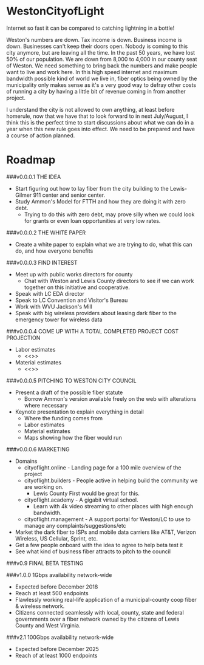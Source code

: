 # WestonCityofLight
Internet so fast it can be compared to catching lightning in a bottle!

Weston's numbers are down. Tax income is down. Business income is down. Businesses can't keep their doors open. Nobody is coming to this city anymore, but are leaving all the time. In the past 50 years, we have lost 50% of our population. We are down from 8,000 to 4,000 in our county seat of Weston. We need something to bring back the numbers and make people want to live and work here. In this high speed internet and maximum bandwidth possible kind of world we live in, fiber optics being owned by the municipality only makes sense as it's a very good way to defray other costs of running a city by having a little bit of revenue coming in from another project.

I understand the city is not allowed to own anything, at least before homerule, now that we have that to look forward to in next July/August, I think this is the perfect time to start discussions about what we can do in a year when this new rule goes into effect. We need to be prepared and have a course of action planned.


# Roadmap

###v0.0.0.1  THE IDEA
   - Start figuring out how to lay fiber from the city building to the Lewis-Gilmer 911 center and senior center.
   - Study Ammon's Model for FTTH and how they are doing it with zero debt.
      - Trying to do this with zero debt, may prove silly when we could look for grants or even loan opportunities
        at very low rates.

###v0.0.0.2 THE WHITE PAPER
   - Create a white paper to explain what we are trying to do, what this can do, and how everyone benefits

###v0.0.0.3 FIND INTEREST
   - Meet up with public works directors for county
      - Chat with Weston and Lewis County directors to see if we can work together on this initiative and cooperative.
   - Speak with LC EDA director
   - Speak to LC Convention and Visitor's Bureau
   - Work with WVU Jackson's Mill
   - Speak with big wireless providers about leasing dark fiber to the emergency tower for wireless data

###v0.0.0.4 COME UP WITH A TOTAL COMPLETED PROJECT COST PROJECTION
   - Labor estimates
      - <<<ESTIMATED PRICE HERE>>>
   - Material estimates
      - <<<ESTIMATED PRICE HERE>>>

###v0.0.0.5  PITCHING TO WESTON CITY COUNCIL
   - Present a draft of the possible fiber statute
      - Borrow Ammon's version available freely on the web with alterations where necessary
   - Keynote presentation to explain everything in detail
      - Where the funding comes from
      - Labor estimates
      - Material estimates
      - Maps showing how the fiber would run

###v0.0.0.6 MARKETING
   - Domains
      - cityoflight.online - Landing page for a 100 mile overview of the project
      - cityoflight.builders - People active in helping build the community we are working on.
         - Lewis County First would be great for this.
      - cityoflight.academy - A gigabit virtual school. 
         - Learn with 4k video streaming to other places with high enough bandwidth.
      - cityoflight.management - A support portal for Weston/LC to use to manage any complaints/suggestions/etc
   - Market the dark fiber to ISPs and mobile data carriers like AT&T, Verizon Wireless, US Cellular, Sprint, etc.
   - Get a few people onboard with the idea to agree to help beta test it
   - See what kind of business fiber attracts to pitch to the council

###v0.9 FINAL BETA TESTING

###v1.0.0 1Gbps availability network-wide
   - Expected before December 2018
   - Reach at least 500 endpoints
   - Flawlessly working real-life application of a municipal-county coop fiber & wireless network. 
   - Citizens connected seamlessly with local, county, state and federal governments over a fiber network owned by the citizens of Lewis County and West Virginia.

###v2.1 100Gbps availability network-wide
   - Expected before December 2025
   - Reach of at least 1000 endpoints
